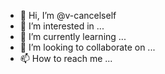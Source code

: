 - 👋 Hi, I’m @v-cancelself
- 👀 I’m interested in ...
- 🌱 I’m currently learning ...
- 💞️ I’m looking to collaborate on ...
- 📫 How to reach me ...

<!---
v-cancelself/v-cancelself is a ✨ special ✨ repository because its `README.md` (this file) appears on your GitHub profile.
You can click the Preview link to take a look at your changes.
--->
